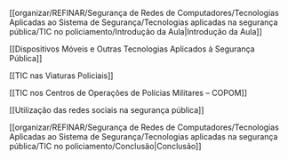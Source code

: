 [[organizar/REFINAR/Segurança de Redes de Computadores/Tecnologias Aplicadas ao Sistema de Segurança/Tecnologias aplicadas na segurança pública/TIC no policiamento/Introdução da Aula|Introdução da Aula]]

[[Dispositivos Móveis e Outras Tecnologias Aplicados à Segurança Pública]]

[[TIC nas Viaturas Policiais]]

[[TIC nos Centros de Operações de Polícias Militares – COPOM]]

[[Utilização das redes sociais na segurança pública]]

[[organizar/REFINAR/Segurança de Redes de Computadores/Tecnologias Aplicadas ao Sistema de Segurança/Tecnologias aplicadas na segurança pública/TIC no policiamento/Conclusão|Conclusão]]